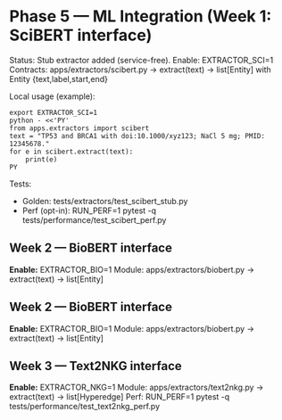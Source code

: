 # Phase 5 — ML Integration (Week 1: SciBERT interface)

Status: Stub extractor added (service-free).
Enable: EXTRACTOR_SCI=1
Contracts: apps/extractors/scibert.py → extract(text) -> list[Entity] with Entity {text,label,start,end}

Local usage (example):

    export EXTRACTOR_SCI=1
    python - <<'PY'
    from apps.extractors import scibert
    text = "TP53 and BRCA1 with doi:10.1000/xyz123; NaCl 5 mg; PMID: 12345678."
    for e in scibert.extract(text):
        print(e)
    PY

Tests:

- Golden: tests/extractors/test_scibert_stub.py
- Perf (opt-in): RUN_PERF=1 pytest -q tests/performance/test_scibert_perf.py

## Week 2 — BioBERT interface

**Enable:** EXTRACTOR_BIO=1
Module: apps/extractors/biobert.py  →  extract(text) -> list[Entity]

## Week 2 — BioBERT interface

**Enable:** EXTRACTOR_BIO=1
Module: apps/extractors/biobert.py  →  extract(text) -> list[Entity]

## Week 3 — Text2NKG interface

**Enable:** EXTRACTOR_NKG=1
Module: apps/extractors/text2nkg.py → extract(text) -> list[Hyperedge]
Perf: RUN_PERF=1 pytest -q tests/performance/test_text2nkg_perf.py
